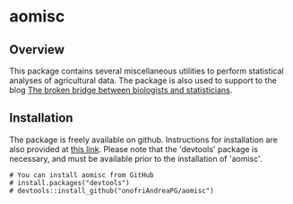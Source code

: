# aomisc

Overview
--------

This package contains several miscellaneous utilities to perform statistical analyses of agricultural data. The package is also used to support to the blog [The broken bridge between biologists and statisticians](https://www.statforbiology.com). 

Installation
------------

The package is freely available on github. Instructions for installation are also provided at [this link](https://www.statforbiology.com/rpackages/). Please note that the 'devtools' package is necessary, and must be available prior to the installation of 'aomisc'.

``` 
# You can install aomisc from GitHub
# install.packages("devtools")
# devtools::install_github("onofriAndreaPG/aomisc")
``` 
